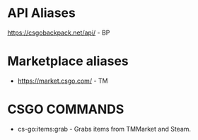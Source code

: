 API Aliases
=
https://csgobackpack.net/api/ - BP

Marketplace aliases
=
* https://market.csgo.com/ - TM

CSGO COMMANDS
=

* cs-go:items:grab - Grabs items from TMMarket and Steam.
